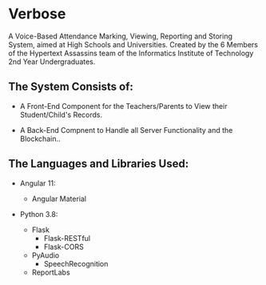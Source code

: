 # Verbose
A Voice-Based Attendance Marking, Viewing, Reporting and Storing System, aimed at High Schools and Universities.
Created by the 6 Members of the Hypertext Assassins team of the Informatics Institute of Technology 2nd Year Undergraduates.


## The System Consists of:
- A Front-End Component for the Teachers/Parents to View their Student/Child's Records.

- A Back-End Compnent to Handle all Server Functionality and the Blockchain..


## The Languages and Libraries Used:
- Angular 11:
  - Angular Material

- Python 3.8:
  - Flask
    - Flask-RESTful
    - Flask-CORS
  - PyAudio
    - SpeechRecognition
  - ReportLabs
